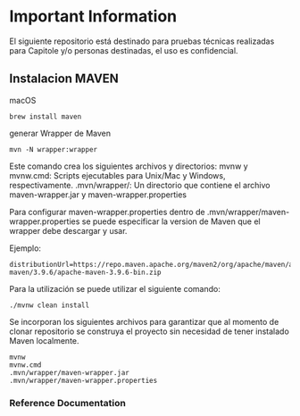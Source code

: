 # Important Information 
El siguiente repositorio está destinado para pruebas técnicas realizadas para Capitole y/o personas destinadas, el uso es confidencial.


## Instalacion MAVEN

macOS
```
brew install maven
```

generar Wrapper de Maven
```
mvn -N wrapper:wrapper

```
Este comando crea los siguientes archivos y directorios:
mvnw y mvnw.cmd: Scripts ejecutables para Unix/Mac y Windows, respectivamente.
.mvn/wrapper/: Un directorio que contiene el archivo maven-wrapper.jar y maven-wrapper.properties

Para configurar maven-wrapper.properties
dentro de .mvn/wrapper/maven-wrapper.properties se puede especificar la version de Maven que el wrapper debe descargar y usar.

Ejemplo:
```
distributionUrl=https://repo.maven.apache.org/maven2/org/apache/maven/apache-maven/3.9.6/apache-maven-3.9.6-bin.zip

```

Para la utilización se puede utilizar el siguiente comando:
```
./mvnw clean install

```

Se incorporan los siguientes archivos para garantizar que al momento de clonar repositorio se construya el proyecto sin necesidad de tener instalado Maven localmente.

```
mvnw
mvnw.cmd
.mvn/wrapper/maven-wrapper.jar
.mvn/wrapper/maven-wrapper.properties
```


### Reference Documentation


